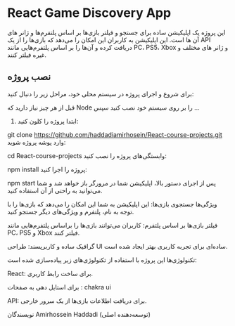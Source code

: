 # React Game Discovery App

این پروژه یک اپلیکیشن ساده برای جستجو و فیلتر بازی‌ها بر اساس پلتفرم‌ها و ژانر های آن ها است.
این اپلیکیشن به کاربران این امکان را می‌دهد که بازی‌ها را از یک API دریافت کرده و آن‌ها را بر اساس پلتفرم‌هایی مانند PC، PS5، Xbox و ژانر های مختلف  و غیره فیلتر کنند.

## نصب پروژه

برای شروع و اجرای پروژه در سیستم محلی خود، مراحل زیر را دنبال کنید:

قبل از هر چیز نیاز دارید که Node را بر روی سیستم خود نصب کنید سپس ...

1. ابتدا پروژه را کلون کنید:
 
git clone https://github.com/haddadiamirhosein/React-course-projects.git
وارد پوشه پروژه شوید:

cd React-course-projects
وابستگی‌های پروژه را نصب کنید:

npm install
پروژه را اجرا کنید:


npm start
پس از اجرای دستور بالا، اپلیکیشن شما در مرورگر باز خواهد شد و شما می‌توانید به راحتی از آن استفاده کنید.

ویژگی‌ها
جستجوی بازی‌ها: این اپلیکیشن به شما این امکان را می‌دهد که بازی‌ها را با توجه به نام، پلتفرم و ویژگی‌های دیگر جستجو کنید.

فیلتر بازی‌ها بر اساس پلتفرم: کاربران می‌توانند بازی‌ها را براساس پلتفرم‌هایی مانند PC، PS5 و Xbox فیلتر کنند.

گرافیک ساده و کاربرپسند: طراحی UI ساده‌ای برای تجربه کاربری بهتر ایجاد شده است.

تکنولوژی‌ها
این پروژه با استفاده از تکنولوژی‌های زیر پیاده‌سازی شده است:

React: برای ساخت رابط کاربری.

برای استایل دهی به صفحات : chakra ui

API: برای دریافت اطلاعات بازی‌ها از یک سرور خارجی.

نویسندگان
Amirhossein Haddadi (توسعه‌دهنده اصلی)
